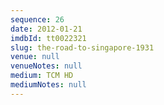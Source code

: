 ```yaml
---
sequence: 26
date: 2012-01-21
imdbId: tt0022321
slug: the-road-to-singapore-1931
venue: null
venueNotes: null
medium: TCM HD
mediumNotes: null
---
```

